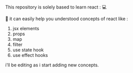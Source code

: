 This repository is solely based to learn react : 💻


📓 it can easily help you understood concepts of react like :

1. jsx elements
2. props
3. map
4. filter
5. use state hook
6. use effect hooks


i'll be editing as i start adding new concepts.

